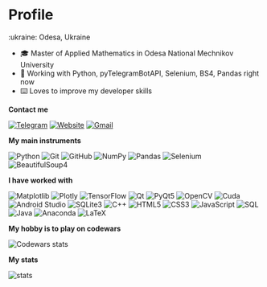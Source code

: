 <h1>Profile</h1>
:ukraine: Odesa, Ukraine

-   :mortar_board: Master of Applied Mathematics in Odesa National Mechnikov University
-   :test_tube: Working with Python, pyTelegramBotAPI, Selenium, BS4, Pandas right now
-   :keyboard: Loves to improve my developer skills

**Contact me**

[![Telegram](https://img.shields.io/badge/-TELEGRAM-2CA5E0?style=for-the-badge&logo=telegram&logoColor=white)](https://t.me/d_mor)
[![Website](https://img.shields.io/badge/-WEBSITE-fcba03?style=for-the-badge&logo=google-chrome&logoColor=black)](https://mordmytro.github.io/)
[![Gmail](https://img.shields.io/badge/-GMAIL-D14836?style=for-the-badge&logo=gmail&logoColor=white)](mailto:idima.mor@gmail.com)

**My main instruments**

![Python](https://img.shields.io/badge/-Python-000000?style=for-the-badge&logo=python&logoColor=FFFFFF)
![Git](https://img.shields.io/badge/-Git-000000?style=for-the-badge&logo=git&logoColor=FFFFFF)
![GitHub](https://img.shields.io/badge/-GitHub-000000?style=for-the-badge&logo=github&logoColor=FFFFFF)
![NumPy](https://img.shields.io/badge/-Numpy-000000?style=for-the-badge&logo=numpy&logoColor=FFFFFF)
![Pandas](https://img.shields.io/badge/-Pandas-000000?style=for-the-badge&logo=pandas&logoColor=FFFFFF)
![Selenium](https://img.shields.io/badge/-Selenium-000000?style=for-the-badge&logo=Selenium&logoColor=FFFFFF)
![BeautifulSoup4](https://img.shields.io/badge/-beautifulsoup4-000000?style=for-the-badge&logo=beautifulsoup4&logoColor=FFFFFF)

**I have worked with**

![Matplotlib](https://img.shields.io/badge/-Matplotlib-000000?style=flat&logo=python)
![Plotly](https://img.shields.io/badge/-Plotly-000000?style=flat&logo=Plotly)
![TensorFlow](https://img.shields.io/badge/-TensorFlow-000000?style=flat&logo=tensorflow)
![Qt](https://img.shields.io/badge/-Qt-000000?style=flat&logo=qt)
![PyQt5](https://img.shields.io/badge/-PyQt5-000000?style=flat&logo=qt)
![OpenCV](https://img.shields.io/badge/-OpenCV-000000?style=flat&logo=C%2B%2B&)
![Cuda](https://img.shields.io/badge/-Cuda-000000?style=flat&logo=nvidia)
![Android Studio](https://img.shields.io/badge/-AndroidStudio-000000?style=flat&logo=android)
![SQLite3](https://img.shields.io/badge/-SQLite3-000000?style=flat&logo=sqlite)
![C++](https://img.shields.io/badge/-C++-000000?style=flat&logo=C%2B%2B&logoColor=00599C)
![HTML5](https://img.shields.io/badge/-HTML5-000000?flat&logo=HTML5)
![CSS3](https://img.shields.io/badge/-CSS3-000000?flat&logo=CSS3)
![JavaScript](https://img.shields.io/badge/-JavaScript-000000?flat&logo=JavaScript)
![SQL](https://img.shields.io/badge/-SQL-000000?flat&logo=MySQL)
![Java](https://img.shields.io/badge/-Java-000000?flat&logo=Oracle)
![Anaconda](https://img.shields.io/badge/-Anaconda-000000?style=flat&logo=anaconda)
![LaTeX](https://img.shields.io/badge/-LATEX-000000?flat&logo=LaTeX)

**My hobby is to play on codewars**

![Codewars stats](https://www.codewars.com/users/morozdima/badges/large)

**My stats**

![stats](https://github-readme-stats.vercel.app/api?username=mordmytro&show_icons=true&count_private=true&hide=contribs,prs&custom_title=My%20GitHub%20Stats&theme=tokyonight)
